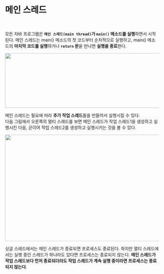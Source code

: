 # 메인 스레드
<br/>

모든 자바 프로그램은 **`메인 스레드(main thread)`가 `main()` 메소드를 실행**하면서 시작된다.
메인 스레드는 main() 메소드의 첫 코드부터 순차적으로 실행하고, main() 메소드의 **마지막 코드를 실행**하거나 **`return` 문**을 만나면 **실행을 종료**한다.

<img src="https://github.com/silxbro/java/assets/142463332/12a9c26a-32c4-4a24-bf54-3057135c06eb" width="600" height="180"/><br/>

메인 스레드는 필요에 따라 **추가 작업 스레드**들을 만들어서 실행시킬 수 있다.<br/>
다음 그림에서 오른쪽의 멀티 스레드를 보면 메인 스레드가 작업 스레드1을 생성하고 실행시킨 다음, 곧이어 작업 스레드2를 생성하고 실행시키는 것을 볼 수 있다.

<img src="https://github.com/silxbro/java/assets/142463332/5621593d-51e6-411d-98dd-7df5a43248a5" width="600" height="350"/><br/>

싱글 스레드에서는 메인 스레드가 종료되면 프로세스도 종료된다. 하지만 멀티 스레드에서는 실행 중인 스레드가 하나라도 있다면 프로세스는 종료되지 않는다.
**메인 스레드가 작업 스레드보다 먼저 종료되더라도 작업 스레드가 계속 실행 중이라면 프로세스는 종료되지 않는다**.
